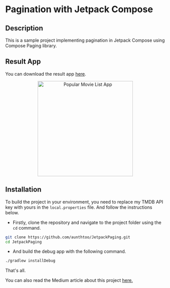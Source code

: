 # Pagination with Jetpack Compose

## Description

This is a sample project implementing pagination in Jetpack Compose using Compose Paging library.

## Result App

You can download the result app [here](releaseApk/JetpackPagingApp.apk).
<br>
<div align="center">
  <img src="gif/jetpack%20paing.gif" alt="Popular Movie List App" width="300">
</div>

## Installation
To build the project in your environment, you need to replace my TMDB API key with yours in the `local.properties` file. And follow the instructions below.<br>
- Firstly, clone the repository and navigate to the project folder using the `cd` command.
```bash
git clone https://github.com/aunthtoo/JetpackPaging.git
cd JetpackPaging
```
- And build the debug app with the following command.
```bash
./gradlew installDebug 
```
That's all.
<br>

You can also read the Medium article about this project [here.](https://medium.com/@ankhtooaung.aha/infinite-listing-with-paging-in-jetpack-compose-2ac947240006)